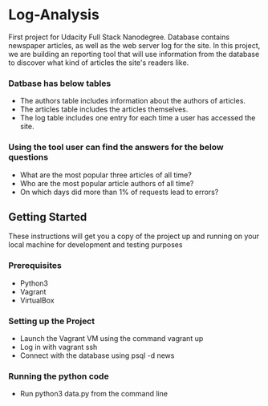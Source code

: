 # Log-Analysis
First project for Udacity Full Stack Nanodegree. Database contains newspaper articles, as well as the web server log for the site. In this project, we are building an reporting tool that will use information from the database to discover what kind of articles the site's readers like.

### Datbase has below tables 
- The authors table includes information about the authors of articles.
- The articles table includes the articles themselves.
- The log table includes one entry for each time a user has accessed the site.


### Using the tool user can find the answers for the below questions
- What are the most popular three articles of all time? 
- Who are the most popular article authors of all time?
- On which days did more than 1% of requests lead to errors?

## Getting Started

These instructions will get you a copy of the project up and running on your local machine for development and testing purposes
### Prerequisites
* Python3
* Vagrant
* VirtualBox

### Setting up the Project
* Launch the Vagrant VM using the command vagrant up
* Log in with vagrant ssh 
* Connect with the database using psql -d news

### Running the python code 
* Run python3 data.py from the command line

